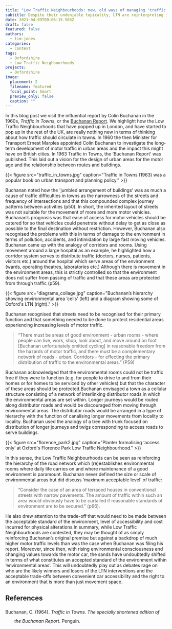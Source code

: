 ```yaml
---
title: "Low Traffic Neighbourhoods: new, old ways of managing 'traffic in towns'"
subtitle: Despite their undeniable topicality, LTN are reinterpreting ideas dating from 70 years ago
date: 2021-04-09T09:06:15.503Z
draft: false
featured: false
authors:
  - tim-jones
categories:
  - Context
tags:
  - Oxfordshire
  - Low Traffic Neighbourhoods
projects:
  - Oxfordshire
image:
  placement: 2
  filename: featured
  focal_point: Smart
  preview_only: false
  caption: ""
---
```


In this blog post we visit the influential report by Colin Buchanan in the 1960s, _Traffic in Towns_, or the [Buchanan Report](https://en.wikipedia.org/wiki/Traffic_in_Towns). We highlight how the Low Traffic Neighbourhoods that have popped up in London, and have started to pop up in the rest of the UK, are really nothing new in terms of thinking about how traffic should circulate in towns. In 1960 the then Minister for Transport Ernest Marples appointed Colin Buchanan to investigate the long-term development of motor traffic in urban areas and the impact this might have on British cities. In 1963 Traffic in Towns, the ‘Buchanan Report’ was published. This laid out a vision for the design of urban areas for the motor age and the relationship between routes and buildings.

{{< figure src="traffic_in_towns.jpg" caption="Traffic in Towns (1963) was a popular book on urban transport and planning policy." >}}

Buchanan noted how the 'jumbled arrangement of buildings' was as much a cause of traffic difficulties in towns as the narrowness of the streets and frequency of intersections  and that this compounded complex journey patterns between activities (p50). In short, the inherited layout of streets was not suitable for the movement of more and more motor vehicles. Buchanan’s prognosis was that ease of access for motor vehicles should be catered for so that vehicles could penetrate without delay to get as close as possible to the final destination without restriction. However, Buchanan also recognised the problems with this in terms of damage to the environment in terms of pollution, accidents, and intimidation by large fast moving vehicles. Buchanan came up with the analogy of corridors and rooms. Using movement around a large hospital as an example, he highlighted how a corridor system serves to distribute traffic (doctors, nurses, patients, visitors etc.) around the hospital which serve areas of the environment (wards, operating theatres, laboratories etc.) Although there is movement in the environment areas, this is strictly controlled so that the environment does not suffer from passing of traffic and that these areas are protected from through traffic (p59).

<!-- {{< figure src="hierarchy_distributions.jpg" caption="Buchanan’s hierarchy showing environmental area ‘cells’." >}} -->

{{< figure src="diagrams_collage.jpg" caption="Buchanan’s hierarchy showing environmental area ‘cells’ (left) and a diagram showing some of Oxford's LTN (right)." >}}


Buchanan recognised that streets need to be recognised for their primary function and that something needed to be done to protect residential areas experiencing increasing levels of motor traffic. 

> “There must be areas of good environment - urban rooms - where people can live, work, shop, look about, and move around on foot [Buchanan unfortunately omitted cycling] in reasonable freedom from the hazards of motor traffic, and there must be a complementary network of roads - urban. Corridors - for effecting the primary distribution of traffic to the environmental areas.” (P59) 
 
Buchanan acknowledged that the environmental rooms could not be traffic free if they were to function (e.g. for people to drive to and from their homes or for homes to be serviced by other vehicles) but that the character of these areas should be protected.Buchanan envisaged a town as a cellular structure consisting of a network of interlinking distributor roads in which the environmental areas are set within. Longer journeys would be routed along distributor roads and would be discouraged from moving through environmental areas. The distributor roads would be arranged in a type of hierarchy with the function of canalising longer movements from locality to locality. Buchanan used the analogy of a tree with trunk focused on distribution of longer journeys and twigs corresponding to access roads to serve buildings.


{{< figure src="florence_park2.jpg" caption="Planter formalising ‘access only’ at Oxford's Florence Park Low Traffic Neighbourhood." >}}

In this sense, the Low Traffic Neighbourhoods can be seen as reinforcing the hierarchy of the road network which (re)establishes environmental rooms where daily life carries on and where maintenance of a good environment is paramount. Buchanan never defined the size or scale of environmental areas but did discuss ‘maximum acceptable level’ of traffic: 

> “Consider the case of an area of terraced houses in conventional streets with narrow pavements. The amount of traffic within such an area would obviously have to be curtailed if reasonable standards of environment are to be secured.” (p66).

He also drew attention to the trade-off that would need to be made between the acceptable standard of the environment, level of accessibility and cost incurred for physical alterations.In summary, while Low Traffic Neighbourhoods are contested, they may be thought of as simply reinforcing Buchanan’s original premise but against a backdrop of much higher motor traffic levels than was the case when Buchanan was filing his report. Moreover, since then, with rising environmental consciousness and changing values towards the motor car, the sands have undoubtedly shifted in terms of what constitutes an accepted standard of the environment within ‘environmental areas’. This will undoubtedly play out as debates rage on who are the likely winners and losers of the LTN interventions and the acceptable trade-offs between convenient car accessibility and the right to an environment that is more than just movement space.

## References

<div class="csl-bib-body" style="line-height: 2; margin-left: 2em; text-indent:-2em;">
  <div class="csl-entry">Buchanan, C. (1964). <i>Traffic in Towns. The specially shortened edition of the Buchanan Report</i>. Penguin.</div>
  <span class="Z3988" title="url_ver=Z39.88-2004&amp;ctx_ver=Z39.88-2004&amp;rfr_id=info%3Asid%2Fzotero.org%3A2&amp;rft_val_fmt=info%3Aofi%2Ffmt%3Akev%3Amtx%3Abook&amp;rft.genre=book&amp;rft.btitle=Traffic%20in%20Towns.%20The%20specially%20shortened%20edition%20of%20the%20Buchanan%20Report&amp;rft.publisher=Penguin&amp;rft.aufirst=Colin&amp;rft.aulast=Buchanan&amp;rft.au=Colin%20Buchanan&amp;rft.date=1964-01-01"></span>
</div>

